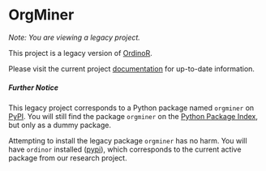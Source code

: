 # OrgMiner

*Note: You are viewing a legacy project.*

This project is a legacy version of [OrdinoR](https://github.com/roy-jingyang/OrdinoR). 

Please visit the current project [documentation](https://ordinor.readthedocs.io/) for up-to-date information.

##### Further Notice
This legacy project corresponds to a Python package named ``orgminer`` on [PyPI](https://pypi.org/).
You will still find the package ``orgminer`` on the [Python Package Index](https://pypi.org/), but only as a dummy package.

Attempting to install the legacy package ``orgminer`` has no harm. You will have ``ordinor`` installed ([pypi](https://pypi.org/project/ordinor/)), which corresponds to the current active package from our research project.
